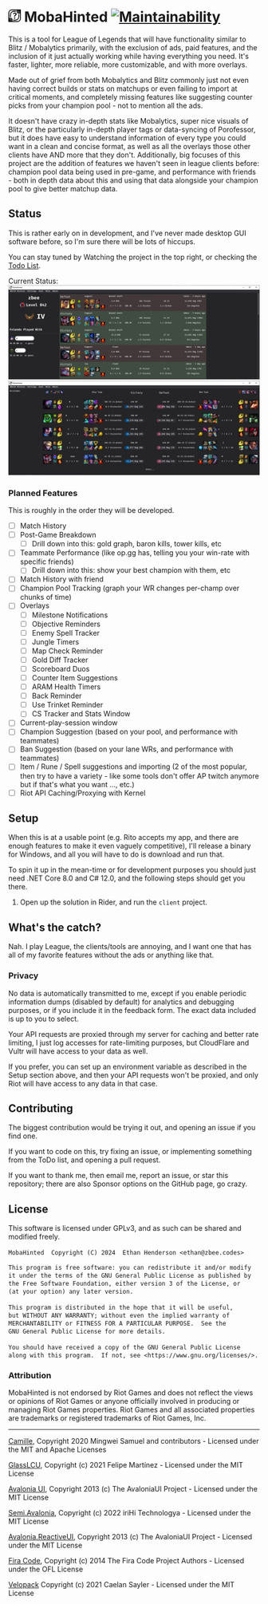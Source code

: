 # <img src="./assets/mobahinted.png" width="25" height="25"> MobaHinted [![Maintainability](https://api.codeclimate.com/v1/badges/c6eec1b3999f91697774/maintainability)](https://codeclimate.com/github/zbee/mobahinted/maintainability)
This is a tool for League of Legends that will have functionality similar to
Blitz / Mobalytics primarily, with the exclusion of ads, paid features, and the
inclusion of it just actually working while having everything you need.
It's faster, lighter, more reliable, more customizable, and with more overlays.

Made out of grief from both Mobalytics and Blitz commonly just not even having correct builds or
stats on matchups or even failing to import at critical moments, and completely
missing features like suggesting counter picks from your champion pool - not to mention all the ads.

It doesn't have crazy in-depth stats like Mobalytics, super nice visuals of Blitz, or the
particularly in-depth player tags or data-syncing of Porofessor, but it does have easy to
understand information of every type you could want in a clean and concise format, as well
as all the overlays those other clients have AND more that they don't.
Additionally, big focuses of this project are the addition of features we haven't seen in league
clients before: champion pool data being used in pre-game, and performance with friends - both
in depth data about this and using that data alongside your champion pool to give better matchup
data.

## Status

This is rather early on in development, and I've never made desktop GUI software
before, so I'm sure there will be lots of hiccups.

You can stay tuned by Watching the project in the top right, or checking the
[Todo List](https://github.com/orgs/MobaHinted/projects/1).

Current Status:
[![Screenshot of current status](./assets/status.jpg)](https://raw.githubusercontent.com/zbee/mobahinted/master/assets/status.jpg)
[![Screenshot of current status on the match breakdown page](./assets/status_match.jpg)](https://raw.githubusercontent.com/zbee/mobahinted/master/assets/status_match.jpg)

### Planned Features

This is roughly in the order they will be developed.

- [ ] Match History
- [ ] Post-Game Breakdown
  - [ ] Drill down into this: gold graph, baron kills, tower kills, etc
- [ ] Teammate Performance (like op.gg has, telling you your win-rate with specific friends)
  - [ ] Drill down into this: show your best champion with them, etc
- [ ] Match History with friend
- [ ] Champion Pool Tracking (graph your WR changes per-champ over chunks of time)
- [ ] Overlays
  - [ ] Milestone Notifications
  - [ ] Objective Reminders
  - [ ] Enemy Spell Tracker
  - [ ] Jungle Timers
  - [ ] Map Check Reminder
  - [ ] Gold Diff Tracker
  - [ ] Scoreboard Duos
  - [ ] Counter Item Suggestions
  - [ ] ARAM Health Timers
  - [ ] Back Reminder
  - [ ] Use Trinket Reminder
  - [ ] CS Tracker and Stats Window
- [ ] Current-play-session window
- [ ] Champion Suggestion (based on your pool, and performance with teammates)
- [ ] Ban Suggestion (based on your lane WRs, and performance with teammates)
- [ ] Item / Rune / Spell suggestions and importing (2 of the most popular, then try to have a variety - like some tools
      don't offer AP twitch anymore but if that's what you want ..., etc.)
- [ ] Riot API Caching/Proxying with Kernel

## Setup

When this is at a usable point (e.g. Rito accepts my app, and there are enough features to make it even vaguely
competitive), I'll release a binary for Windows, and all you will have to do is download and run that.

To spin it up in the mean-time or for development purposes you should just need .NET Core 8.0 
and C# 12.0, and the following steps should get you there.

1. Open up the solution in Rider, and run the `client` project.

<!-- TODO: Add commandline dotnet instructions to build in debug mode -->

## What's the catch?

Nah. I play League, the clients/tools are annoying, and I want one that has all
of my favorite features without the ads or anything like that.

### Privacy

No data is automatically transmitted to me, except if you enable periodic
information dumps (disabled by default) for analytics and debugging purposes,
or if you include it in the feedback form.
The exact data included is up to you to select.

Your API requests are proxied through my server for caching and better rate
limiting, I just log accesses for rate-limiting purposes, but CloudFlare and
Vultr will have access to your data as well.

If you prefer, you can set up an environment variable as described in the Setup
section above, and then your API requests won't be proxied, and only Riot will
have access to any data in that case.

## Contributing

The biggest contribution would be trying it out, and opening an issue if you
find one.

If you want to code on this, try fixing an issue, or implementing something from
the ToDo list, and opening a pull request.

If you want to thank me, then email me, report an issue, or star this
repository; there are also Sponsor options on the GitHub page, go crazy.

## License
This software is licensed under GPLv3, and as such can be shared and modified freely.

`MobaHinted  Copyright (C) 2024  Ethan Henderson <ethan@zbee.codes>`

```
This program is free software: you can redistribute it and/or modify
it under the terms of the GNU General Public License as published by
the Free Software Foundation, either version 3 of the License, or
(at your option) any later version.

This program is distributed in the hope that it will be useful,
but WITHOUT ANY WARRANTY; without even the implied warranty of
MERCHANTABILITY or FITNESS FOR A PARTICULAR PURPOSE.  See the
GNU General Public License for more details.

You should have received a copy of the GNU General Public License
along with this program.  If not, see <https://www.gnu.org/licenses/>.
```

### Attribution

MobaHinted is not endorsed by Riot Games and does not reflect the views or opinions of Riot Games or anyone officially
involved in producing or managing Riot Games properties. Riot Games and all associated properties are trademarks or
registered trademarks of Riot Games, Inc.

---

[Camille](https://github.com/MingweiSamuel/Camille),
Copyright 2020 Mingwei Samuel and contributors - 
Licensed under the MIT and Apache Licenses

[GlassLCU](https://github.com/pipe01/GlassLCU),
Copyright (c) 2021 Felipe Martínez - 
Licensed under the MIT License

[Avalonia UI](https://github.com/AvaloniaUI/Avalonia),
Copyright 2013 (c) The AvaloniaUI Project -
Licensed under the MIT License

[Semi.Avalonia](https://github.com/irihitech/Semi.Avalonia),
Copyright (c) 2022 iriHi Technologya - 
Licensed under the MIT License

[Avalonia.ReactiveUI](https://github.com/AvaloniaUI/Avalonia),
Copyright 2013 (c) The AvaloniaUI Project -
Licensed under the MIT License

[Fira Code](https://github.com/tonsky/FiraCode), 
Copyright (c) 2014 The Fira Code Project Authors - 
Licensed under the OFL License

[Velopack](https://github.com/velopack/velopack)
Copyright (c) 2021 Caelan Sayler -
Licensed under the MIT License
